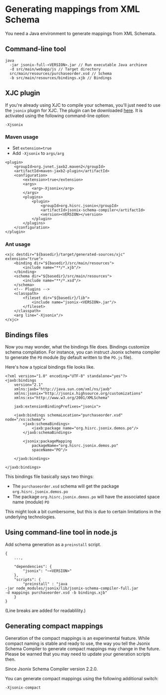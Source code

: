 # Generating mappings from XML Schema

You need a Java environment to generate mappings from XML Schemata.

## Command-line tool

```
java
  -jar jsonix-full-<VERSION>.jar // Run executable Java archieve
  -d src/main/webapp/js // Target directory
  src/main/resources/purchaseorder.xsd // Schema
  -b src/main/resources/bindings.xjb // Bindings
```

## XJC plugin

If you're already using XJC to compile your schemas, you'll just need to use the `jsonix` plugin for XJC. The plugin can be downloaded [here](Downloads.md). It is activated using the following command-line option:

```
-Xjsonix
```

### Maven usage

* Set `extension=true`
* Add `-Xjsonix` to `args/arg`

```
<plugin>                                                                       
	<groupId>org.jvnet.jaxb2.maven2</groupId>                              
	<artifactId>maven-jaxb2-plugin</artifactId>                            
	<configuration>                                                        
		<extension>true</extension>                                    
		<args>                                                         
			<arg>-Xjsonix</arg>                                    
		</args>                                                        
		<plugins>                                                      
			<plugin>                                               
				<groupId>org.hisrc.jsonix</groupId>            
				<artifactId>jsonix-schema-compiler</artifactId>
				<version><VERSION></version>          
			</plugin>                                              
		</plugins>                                                     
	</configuration>                                                       
</plugin>                                                                      
```

### Ant usage

```
<xjc destdir="${basedir}/target/generated-sources/xjc" extension="true">
	<binding dir="${basedir}/src/main/resources">
	 	<include name="**/*.xjb"/>
	</binding>
	<schema dir="${basedir}/src/main/resources">
	 	<include name="**/*.xsd"/>
	</schema>
	<!-- Plugins -->
	<classpath>
		<fileset dir="${basedir}/lib">
			<include name="jsonix-<VERSION>.jar"/>
		</fileset>
	</classpath>
	<arg line="-Xjsonix"/>
</xjc>
```

## Bindings files

Now you may wonder, what the bindings file does. Bindings customize schema compilation. For instance, you can instruct Jsonix schema compiler to generate the `PO` module (by default written to the `PO.js` file).

Here's how a typical bindings file looks like.

```
<?xml version="1.0" encoding="UTF-8" standalone="yes"?>
<jaxb:bindings
	version="2.1"
	xmlns:jaxb="http://java.sun.com/xml/ns/jaxb"
	xmlns:jsonix="http://jsonix.highsource.org/customizations"
	xmlns:xs="http://www.w3.org/2001/XMLSchema"

	jaxb:extensionBindingPrefixes="jsonix">

	<jaxb:bindings schemaLocation="purchaseorder.xsd" node="/xs:schema">
		<jaxb:schemaBindings>
			<jaxb:package name="org.hisrc.jsonix.demos.po"/>
		</jaxb:schemaBindings>

		<jsonix:packageMapping
			packageName="org.hisrc.jsonix.demos.po"
			spaceName="PO"/>
		
	</jaxb:bindings>

</jaxb:bindings>
```

This bindings file basically says two things:

* The `purchaseorder.xsd` schema will get the package `org.hisrc.jsonix.demos.po`
* The package `org.hisrc.jsonix.demos.po` will have the associated space name (module) `PO`

This might look a bit cumbersome, but this is due to certain limitations in the underlying technologies.

## Using command-line tool in node.js

Add schema generation as a `preinstall` script.

```
{
	...,

	"dependencies": {
		"jsonix": "~<VERSION>"
	},
	"scripts": {
		"preinstall" : "java 
-jar node_modules/jsonix/lib/jsonix-schema-compiler-full.jar 
-d mappings purchaseorder.xsd -b bindings.xjb"
	}
}
```

(Line breaks are added for readablility.)

## Generating compact mappings

Generation of the compact mappings is an experimental feature. While compact naming is stable and ready to use, the way you tell the Jsonix Schema Compiler to generate compact mappings may change in the future. Please be warned that you may need to update your generation scripts then.

Since Jsonix Schema Compiler version 2.2.0.

You can generate compact mappings using the following additional switch:

```
-Xjsonix-compact
```

